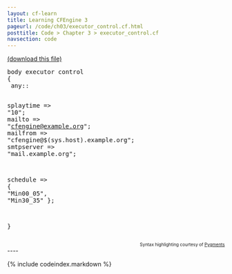 ```yaml
---
layout: cf-learn
title: Learning CFEngine 3
pageurl: /code/ch03/executor_control.cf.html
posttitle: Code > Chapter 3 > executor_control.cf
navsection: code
---
```


[(download this file)](https://raw.github.com/zzamboni/cf-learn.info/master/src/ch03/executor_control.cf)

<div class="highlight"><pre><span class="k">body</span> <span class="k">executor</span> <span class="k">control</span>
<span class="p">{</span>
 <span class="nc">any</span><span class="p">::</span>

  <span class="kr">splaytime</span>  <span class="o">=&gt;</span> <span class="s">&quot;10&quot;</span><span class="p">;</span>
  <span class="kr">mailto</span>     <span class="o">=&gt;</span> <span class="s">&quot;cfengine@example.org&quot;</span><span class="p">;</span>
  <span class="kr">mailfrom</span>   <span class="o">=&gt;</span> <span class="s">&quot;cfengine@</span><span class="si">$(sys.host)</span><span class="s">.example.org&quot;</span><span class="p">;</span>
  <span class="kr">smtpserver</span> <span class="o">=&gt;</span> <span class="s">&quot;mail.example.org&quot;</span><span class="p">;</span>

  <span class="kr">schedule</span> <span class="o">=&gt;</span> <span class="p">{</span> <span class="s">&quot;Min00_05&quot;</span><span class="p">,</span> <span class="s">&quot;Min30_35&quot;</span> <span class="p">};</span>

<span class="p">}</span>
</pre></div>

<div align="right"><font size="-2">Syntax highlighting courtesy of <a href="http://blog.zzamboni.org/cfengine3-lexer-for-pygments">Pygments</a></font></div>
----

{% include codeindex.markdown %}

